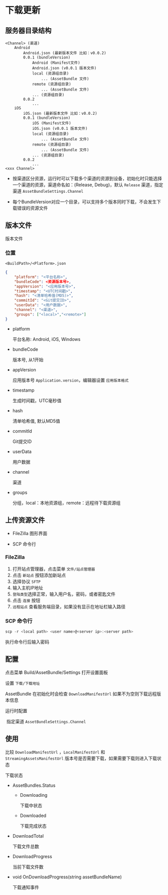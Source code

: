 # 下载更新

## 服务器目录结构

```
<Channel> (渠道)
	Android
    	Android.json (最新版本文件 比如：v0.0.2)
    	0.0.1 (bundleVersion)
			Android (Manifest文件)
			Android.json (v0.0.1 版本文件)
			local (资源组目录)
				... (AssetBundle 文件)
			remote (资源组目录)
            	... (AssetBundle 文件)
			... (资源组目录)
		0.0.2
			...
	iOS
    	iOS.json (最新版本文件 比如：v0.0.2)	
		0.0.1 (bundleVersion)
			iOS (Manifest文件)
			iOS.json (v0.0.1 版本文件)
			local (资源组目录)
				... (AssetBundle 文件)
			remote (资源组目录)
            	... (AssetBundle 文件)
			... (资源组目录)
		0.0.2
			...
<xxx Channel>
```

 

- 按渠道区分资源，运行时可以下载多个渠道的资源到设备，初始化时只能选择一个渠道的资源，渠道命名如：(Release, Debug)，默认 `Release` 渠道，指定渠道 `AssetBundleSettings.Channel`

- 每个BundleVersion对应一个目录，可以支持多个版本同时下载，不会发生下载错误的资源文件



## 版本文件

版本文件

### 位置

```
<BuildPath>/<Platform>.json
```

```json
{
    "platform": "<平台名称>",
    "bundleCode": <资源版本号>,
    "appVersion": "<应用版本号>",
    "timestamp": "<UTC时间戳>",
    "hash": "<清单哈希值(MD5)>",
    "commitId": "<Git提交ID>",
    "userData": "<用户数据>",
    "channel": "<渠道>",
    "groups": ["<local>","<remote>"]
}
```

- platform

  平台名称: Android, iOS, Windows

- bundleCode

  版本号, 从1开始

- appVersion

  应用版本号 `Application.version`，编辑器设置 `应用版本格式`

- timestamp

  生成时间戳，UTC毫秒值

- hash

  清单哈希值, 默认MD5值

- commitId

  Git提交ID

- userData

  用户数据

- channel

  渠道

- groups

  分组，local：本地资源组，remote：远程待下载资源组







## 上传资源文件

- FileZilla 图形界面

- SCP 命令行



### FileZilla

1. 打开站点管理器，点击菜单 `文件/站点管理器` 
2. 点击 `新站点` 按钮添加新站点
3. 选择协议 `SFTP`
4. 输入主机IP地址
5. `登陆类型`选择正常，输入用户名，密码，或者密匙文件
6. 点击 `连接` 按钮
7. `远程站点` 查看服务端目录，如果没有显示在地址栏输入路径





### SCP 命令行

```c#
scp -r <local path> <user name>@<server ip>:<server path>
```

执行命令行后输入密码



## 配置

点击菜单 Build/AssetBundle/Settings 打开设置面板

设置 `下载/下载地址`

AssetBundle 在初始化时会检查 `DownloadManifestUrl` 如果不为空则下载远程版本信息



运行时配置

​	指定渠道 `AssetBundleSettings.Channel`



## 使用

比较 `DownloadManifestUrl` ，`LocalManifestUrl` 和 `StreamingAssetsManifestUrl` 版本号是否需要下载，如果需要下载则进入下载状态

下载状态

- AssetBundles.Status 

  - Downloading 

    下载中状态

  - Downloaded

    下载完成状态

- DownloadTotal 

  下载文件总数

- DownloadProgress

  当前下载文件数

- void OnDownloadProgress(string assetBundleName)

  下载通知事件